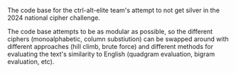The code base for the ctrl-alt-elite team's attempt to not get silver in the 2024 national cipher challenge.

The code base attempts to be as modular as possible, so the different ciphers (monoalphabetic, column substiution) can be swapped around with different approaches (hill climb, brute force) and different methods for evaluating the text's similarity to English (quadgram evaluation, bigram evaluation, etc).
